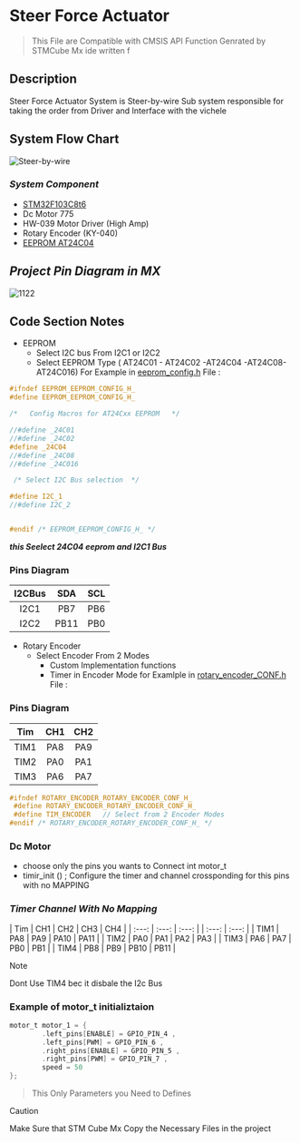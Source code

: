 # Steer Force Actuator 
> This File are Compatible with CMSIS API Function Genrated by STMCube Mx ide  written f

## Description 
Steer Force Actuator System is Steer-by-wire Sub system responsible for taking the order from Driver and Interface with the vichele  

## System Flow Chart 
![Steer-by-wire](https://github.com/Muhammad-Osama-9/Towards-Enhanced-Autonomous-Driving-Experience/assets/112892754/ab71835a-70e0-4510-adff-927ab3954d5f)


### ***System Component***

* [STM32F103C8t6](https://www.st.com/resource/en/datasheet/stm32f103c8.pdf) 
* Dc Motor 775
* HW-039 Motor Driver (High Amp)
* Rotary Encoder (KY-040)
* [EEPROM AT24C04](https://ww1.microchip.com/downloads/en/devicedoc/doc0180.pdf)




## ***Project Pin Diagram in MX***
![1122](https://github.com/Muhammad-Osama-9/Towards-Enhanced-Autonomous-Driving-Experience/assets/112892754/bc2d8295-c665-447c-898c-c8e7c57de1a3)

## Code Section Notes 
* EEPROM
    - Select I2C bus From I2C1 or I2C2
    - Select EEPROM Type ( AT24C01 - AT24C02 -AT24C04 -AT24C08-AT24C016)
For Example in [eeprom_config.h](ECUAL/EEPROM/eeprom_config.h) File  :

```cpp
#ifndef EEPROM_EEPROM_CONFIG_H_
#define EEPROM_EEPROM_CONFIG_H_

/*	 Config Macros for AT24Cxx EEPROM 	*/

//#define _24C01
//#define _24C02
#define _24C04
//#define _24C08
//#define _24C016

 /* Select I2C Bus selection  */

#define I2C_1
//#define I2C_2


#endif /* EEPROM_EEPROM_CONFIG_H_ */
```

***this Seelect 24C04 eeprom and I2C1 Bus***

### Pins Diagram 
| I2CBus | SDA |  SCL |
| :---:   | :---:  | :---:   |
| I2C1  | PB7  |  PB6  |
|I2C2   | PB11 | PB0  |

* Rotary Encoder 
    - Select  Encoder From 2 Modes 
        - Custom Implementation functions 
        - Timer in Encoder Mode
for Examlple in [rotary_encoder_CONF.h](ECUAL/Rotary_Encoder/rotary_encoder_CONF.h) File  :

### Pins Diagram 
| Tim    | CH1 |  CH2 |
| :---:  | :---: | :---:  |
| TIM1   | PA8  |  PA9  |
| TIM2   | PA0 | PA1  |
| TIM3   | PA6 | PA7  |


```cpp
#ifndef ROTARY_ENCODER_ROTARY_ENCODER_CONF_H_
 #define ROTARY_ENCODER_ROTARY_ENCODER_CONF_H_
 #define TIM_ENCODER   // Select from 2 Encoder Modes
#endif /* ROTARY_ENCODER_ROTARY_ENCODER_CONF_H_ */
 ```
### Dc Motor 

   -  choose only the pins you wants to Connect int motor_t  
   -  timir_init () ; Configure the timer and channel crossponding for this pins with no MAPPING

### ***Timer Channel With No Mapping***

| Tim    | CH1 |  CH2 | CH3 | CH4 |
| :---:  | :---: | :---:  | | :---: | :---:  |
| TIM1   | PA8  |  PA9  | PA10 | PA11 |
| TIM2   | PA0 | PA1  | PA2 | PA3 |
| TIM3   | PA6 | PA7  | PB0 | PB1 |
| TIM4   | PB8 | PB9  | PB10 | PB11 |

>[!NOTE]
> Dont Use TIM4 bec it disbale the I2c Bus

### Example of motor_t initializtaion 
```c
motor_t motor_1 = {
		.left_pins[ENABLE] = GPIO_PIN_4 ,    
		.left_pins[PWM] = GPIO_PIN_6 , 
		.right_pins[ENABLE] = GPIO_PIN_5 ,
		.right_pins[PWM] = GPIO_PIN_7 , 
		speed = 50 
};
```
> This Only Parameters you Need to Defines

>[!CAUTION]
>Make Sure that STM Cube Mx Copy the Necessary Files in the project


